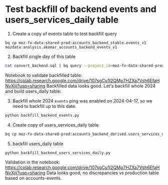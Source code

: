 # Test backfill of backend events and users_services_daily table
1. Create a copy of events table to test backfill query
```
bq cp moz-fx-data-shared-prod:accounts_backend_stable.events_v1 mozdata:analysis.akomar_accounts_backend_events_v1
```

2. Backfill single day of this table
```bash
cat convert_backend.sql | bq query --project_id=moz-fx-data-shared-prod --parameter=submission_date:DATE:2024-05-11 --dataset_id=mozdata:analysis --destination_table=akomar_accounts_backend_events_v1$20240511 --use_legacy_sql=false --replace --max_rows=0
```
Notebook to validate backfilled table:
https://colab.research.google.com/drive/107sgCu1I2QMp7HZXa7Vsh6EfaHNvXjii?usp=sharing
Backfilled data looks good. Let's backfill whole 2024 and build users_daily table:

3. Backfill whole 2024
`events` ping was enabled on 2024-04-17, so we need to backfill up to this date.
```bash
python backfill_backend_events.py
```

4. Create copy of users_services_daily table
```bash
bq cp moz-fx-data-shared-prod:accounts_backend_derived.users_services_daily_v1 mozdata:analysis.akomar_accounts_backend_users_services_daily_v2
```

5. backfill users_daily table
```bash
python backfill_backend_users_services_daily.py
```
Validation in the notebook: https://colab.research.google.com/drive/107sgCu1I2QMp7HZXa7Vsh6EfaHNvXjii?usp=sharing
Data looks good, no discrepancies vs production table based on accounts-events.
